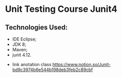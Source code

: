 # Unit Testing Course Junit4

## Technologies Used:
- IDE Eclipse;
- JDK 8;
- Maven;
- junit 4.12.

* link anotation class
https://www.notion.so/Junit-bd9c3974b6e544b198deb3feb2c89cbf


